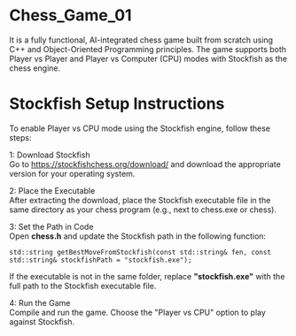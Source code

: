 # Chess_Game_01  
It is a fully functional, AI-integrated chess game built from scratch using C++ and Object-Oriented Programming principles. The game supports both Player vs Player and Player vs Computer (CPU) modes with Stockfish as the chess engine.

# Stockfish Setup Instructions  
To enable Player vs CPU mode using the Stockfish engine, follow these steps:

1: Download Stockfish  
Go to https://stockfishchess.org/download/ and download the appropriate version for your operating system.

2: Place the Executable  
After extracting the download, place the Stockfish executable file in the same directory as your chess program (e.g., next to chess.exe or chess).

3: Set the Path in Code  
Open **chess.h** and update the Stockfish path in the following function:
```
std::string getBestMoveFromStockfish(const std::string& fen, const std::string& stockfishPath = "stockfish.exe");
```
If the executable is not in the same folder, replace **"stockfish.exe"** with the full path to the Stockfish executable file.  

4: Run the Game  
Compile and run the game. Choose the "Player vs CPU" option to play against Stockfish.

